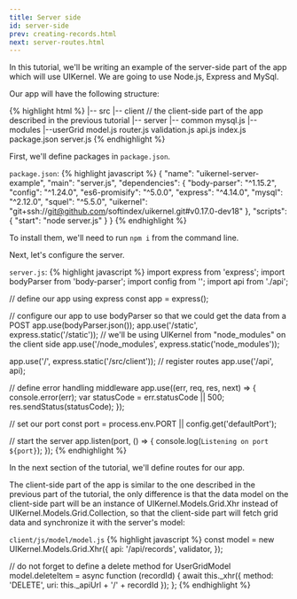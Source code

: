 ```yaml
---
title: Server side
id: server-side
prev: creating-records.html
next: server-routes.html
---
```


In this tutorial, we'll be writing an example of the server-side part of the app which will use UIKernel.
We are going to use Node.js, Express and MySql.

Our app will have the following structure:

{% highlight html %}
|-- src
    |-- client // the client-side part of the app described in the previous tutorial
    |-- server
        |-- common
            mysql.js
        |-- modules
            |--userGrid
                model.js
                router.js
                validation.js
        api.js
        index.js
package.json
server.js
{% endhighlight %}

First, we'll define packages in `package.json`.

`package.json`:
{% highlight javascript %}
{
  "name": "uikernel-server-example",
  "main": "server.js",
  "dependencies": {
    "body-parser": "^1.15.2",
    "config": "^1.24.0",
    "es6-promisify": "^5.0.0",
    "express": "^4.14.0",
    "mysql": "^2.12.0",
    "squel": "^5.5.0",
    "uikernel": "git+ssh://git@github.com/softindex/uikernel.git#v0.17.0-dev18"
  },
  "scripts": {
    "start": "node server.js"
  }
}
{% endhighlight %}

To install them, we'll need to run `npm i` from the command line.

Next, let's configure the server.

`server.js`:
{% highlight javascript %}
import express from 'express';
import bodyParser from 'body-parser';
import config from '<your-config-module>';
import api from './api';

// define our app using express
const app = express();

// configure our app to use bodyParser so that we could get the data from a POST
app.use(bodyParser.json());
app.use('/static', express.static('/static'));
// we'll be using UIKernel from "node_modules" on the client side
app.use('/node_modules', express.static('node_modules'));

app.use('/', express.static('/src/client'));
// register routes
app.use('/api', api);

// define error handling middleware
app.use((err, req, res, next) => {
  console.error(err);
  var statusCode = err.statusCode || 500;
  res.sendStatus(statusCode);
});

// set our port
const port = process.env.PORT || config.get('defaultPort');

// start the server
app.listen(port, () => {
  console.log(`Listening on port ${port}`);
});
{% endhighlight %}

In the next section of the tutorial, we'll define routes for our app.

The client-side part of the app is similar to the one described in the previous part of the tutorial,
the only difference is that the data model on the client-side part will be an instance of UIKernel.Models.Grid.Xhr
instead of UIKernel.Models.Grid.Collection, so that the client-side part will fetch grid data and synchronize it
with the server's model:

`client/js/model/model.js`
{% highlight javascript %}
const model = new UIKernel.Models.Grid.Xhr({
  api: '/api/records',
  validator,
});

// do not forget to define a delete method for UserGridModel
model.deleteItem = async function (recordId) {
  await this._xhr({
    method: 'DELETE',
    uri: this._apiUrl + '/' + recordId
  });
};
{% endhighlight %}
